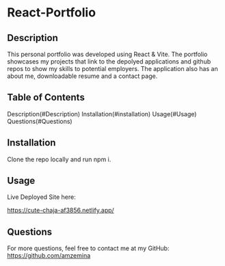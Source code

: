 # React-Portfolio

## Description
This personal portfolio was developed using React & Vite. The portfolio showcases my projects that link to the depolyed applications and github repos to show my skills to potential employers. 
The application also has an about me, downloadable resume and a contact page.

## Table of Contents
Description(#Description)
Installation(#installation)
Usage(#Usage)
Questions(#Questions)

## Installation
Clone the repo locally and run npm i.

## Usage
Live Deployed Site here:

https://cute-chaja-af3856.netlify.app/


## Questions
For more questions, feel free to contact me at my GitHub: https://github.com/amzemina
